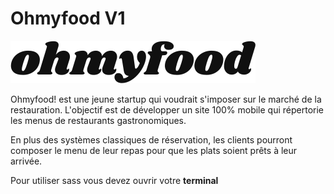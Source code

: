 # Ohmyfood V1

![ohmyfood@2x.svg](/public/logo/ohmyfood@2x.svg "Logo Ohmyfood")

Ohmyfood! est une jeune startup qui voudrait s'imposer sur le marché de la restauration. L'objectif est de développer un site 100% mobile qui répertorie les menus de restaurants gastronomiques.

En plus des systèmes classiques de réservation, les clients pourront composer le menu de leur repas pour que les plats soient prêts à leur arrivée.

Pour utiliser sass vous devez ouvrir votre **terminal**
